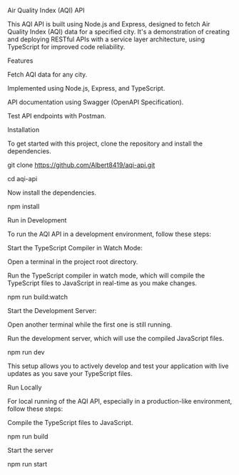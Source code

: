 Air Quality Index (AQI) API

This AQI API is built using Node.js and Express, designed to fetch Air Quality Index (AQI) data for a specified city. It's a demonstration of creating and deploying RESTful APIs with a service layer architecture, using TypeScript for improved code reliability.

Features

Fetch AQI data for any city.

Implemented using Node.js, Express, and TypeScript.

API documentation using Swagger (OpenAPI Specification).

Test API endpoints with Postman.

Installation

To get started with this project, clone the repository and install the dependencies.


git clone https://github.com/Albert8419/aqi-api.git

cd aqi-api

Now install the dependencies.

npm install

Run in Development

To run the AQI API in a development environment, follow these steps:

Start the TypeScript Compiler in Watch Mode:

Open a terminal in the project root directory.

Run the TypeScript compiler in watch mode, which will compile the TypeScript files to JavaScript in real-time as you make changes.

npm run build:watch

Start the Development Server:

Open another terminal while the first one is still running.

Run the development server, which will use the compiled JavaScript files.

npm run dev

This setup allows you to actively develop and test your application with live updates as you save your TypeScript files.

Run Locally

For local running of the AQI API, especially in a production-like environment, follow these steps:

Compile the TypeScript files to JavaScript.

npm run build

Start the server

npm run start